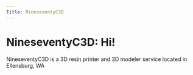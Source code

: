 ```yaml
---
Title: NineseventyC3D
---
```

# NineseventyC3D: Hi!

NineseventyC3D is a 3D resin printer and 3D modeler service located in Ellensburg, WA